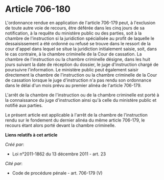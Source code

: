 # Article 706-180

L'ordonnance rendue en application de l'article 706-179 peut, à l'exclusion de toute autre voie de recours, être déférée dans
les cinq jours de sa notification, à la requête du ministère public ou des parties, soit à la chambre de l'instruction si la
juridiction spécialisée au profit de laquelle le dessaisissement a été ordonné ou refusé se trouve dans le ressort de la cour
d'appel dans lequel se situe la juridiction initialement saisie, soit, dans le cas contraire, à la chambre criminelle de la
Cour de cassation. La chambre de l'instruction ou la chambre criminelle désigne, dans les huit jours suivant la date de
réception du dossier, le juge d'instruction chargé de poursuivre l'information. Le ministère public peut également saisir
directement la chambre de l'instruction ou la chambre criminelle de la Cour de cassation lorsque le juge d'instruction n'a
pas rendu son ordonnance dans le délai d'un mois prévu au premier alinéa de l'article 706-179. 

L'arrêt de la chambre de l'instruction ou de la chambre criminelle est porté à la connaissance du juge d'instruction ainsi
qu'à celle du ministère public et notifié aux parties. 

Le présent article est applicable à l'arrêt de la chambre de l'instruction rendu sur le fondement du dernier alinéa du même
article 706-179, le recours étant alors porté devant la chambre criminelle.

**Liens relatifs à cet article**

_Créé par_:

  - Loi n°2011-1862 du 13 décembre 2011 - art. 23

_Cité par_:

  - Code de procédure pénale - art. 706-179 (V)
